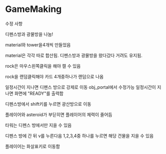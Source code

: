 


# GameMaking


수정 사항

디펜스방과 광물방을 나눔!

material와 tower을4개씩 만들었음

material은 각각 따로 합산됨. 디펜스방과 광물방을 왔다갔다 거려도 유지됨.

rock은 마우스왼쪽클릭을 해야 캘 수 있음

rock을 랜덤클릭해야 카드 4개중하나가 랜덤으로 나옴

일정시간이 지나면 디펜스 방으로 강제로 이동
	obj_portal에서 수정가능
	일정시간이 지나면 화면에 "READY"를 출력함

디펜스방에서 shift키를 누르면 광산방으로 이동

플레이어와 asteroid가 부딛히면 플레이어의 체력이 줄어듬

타워는 디펜스 방에서만 지을 수 있음

디펜스 방에 간 뒤 v를 누른다음 1,2,3,4중 하나를 누르면 해당 건물을 지을 수 있음

플레이어는 화살표키로 이동함







